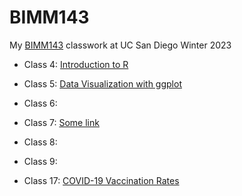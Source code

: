 # BIMM143
My [BIMM143](https://bioboot.github.io/bimm143_W23/) classwork at UC San Diego Winter 2023

- Class 4: [Introduction to R](https://github.com/andremodolo/BIMM143_github/blob/main/BIMM143-Class-4-Lab.pdf)

- Class 5: [Data Visualization with ggplot](https://github.com/andremodolo/BIMM143_github/blob/main/Class05BIMM143/Class05.md)

- Class 6:

- Class 7: [Some link](https://github.com/andremodolo/BIMM143_github/blob/main/Class07/Class%2007%20Machine%20Learning%20I.pdf)

- Class 8:

- Class 9:

- Class 17: [COVID-19 Vaccination Rates](https://github.com/andremodolo/BIMM143_github/blob/main/Class_17_GIT/COVID-19%20Vaccination%20Rates.qmd)


